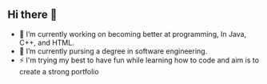 ## Hi there 👋

- 🔭 I’m currently working on becoming better at programming, In Java, C++, and HTML. 
- 🌱 I’m currently pursing a degree in software engineering.
- ⚡  I'm trying my best to have fun while learning how to code and aim is to create a strong portfolio

